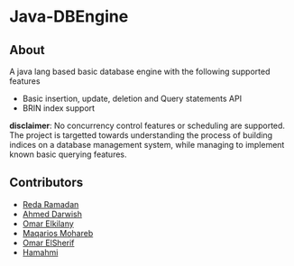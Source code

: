# Java-DBEngine

## About
A java lang based basic database engine with the following supported features
- Basic insertion, update, deletion and Query statements API
- BRIN index support

**disclaimer**: No concurrency control features or scheduling are supported. The project is targetted towards understanding the process of building indices on a database management system, while managing to implement known basic querying features.
## Contributors
- [Reda Ramadan](https://github.com/Logician724)
- [Ahmed Darwish](https://github.com/Shiro-Raven)
- [Omar Elkilany](https://github.com/OmarElkilany)
- [Maqarios Mohareb](https://github.com/Maqarios)
- [Omar ElSherif](https://github.com/OmarOES)
- [Hamahmi](https://github.com/Hamahmi)
